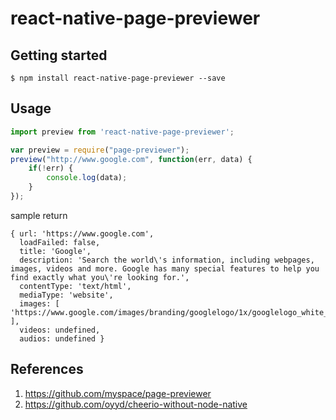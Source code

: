
# react-native-page-previewer

## Getting started

`$ npm install react-native-page-previewer --save`

## Usage
```javascript
import preview from 'react-native-page-previewer';

var preview = require("page-previewer");
preview("http://www.google.com", function(err, data) {
    if(!err) {
        console.log(data);
    }
});
```

sample return

```
{ url: 'https://www.google.com',
  loadFailed: false,
  title: 'Google',
  description: 'Search the world\'s information, including webpages, images, videos and more. Google has many special features to help you find exactly what you\'re looking for.',
  contentType: 'text/html',
  mediaType: 'website',
  images: [ 'https://www.google.com/images/branding/googlelogo/1x/googlelogo_white_background_color_272x92dp.png' ],
  videos: undefined,
  audios: undefined }
```
## References
1. https://github.com/myspace/page-previewer
2. https://github.com/oyyd/cheerio-without-node-native
